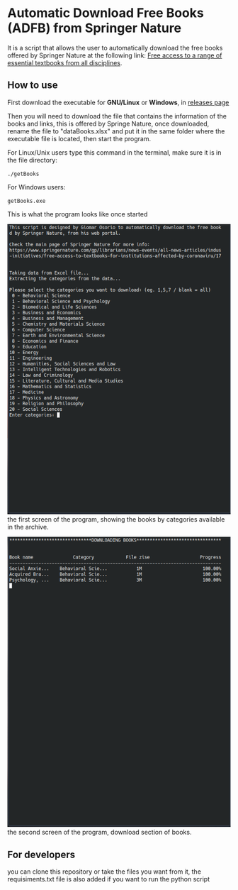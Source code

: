 # Automatic Download Free Books (ADFB) from Springer Nature

It is a script that allows the user to automatically download the free books offered by Springer Nature at the following link: [Free access to a range of essential textbooks from all disciplines](https://www.springernature.com/gp/librarians/news-events/all-news-articles/industry-news-initiatives/free-access-to-textbooks-for-institutions-affected-by-coronaviru/17855960).

## How to use

First download the executable for **GNU/Linux** or **Windows**, in [releases page](https://github.com/GiomarOsorio/ADFB_SpringerNature/releases)

Then you will need to download the file that contains the information of the books and links, this is offered by Springe Nature, once downloaded, rename the file to "dataBooks.xlsx" and put it in the same folder where the executable file is located, then start the program.

For Linux/Unix users type this command in the terminal, make sure it is in the file directory:

    ./getBooks

For Windows users: 

    getBooks.exe

This is what the program looks like once started

![image first page of program](images/first%20page.png) \
the first screen of the program, showing the books by categories available in the archive.


![image second page of program](images/second%20page.png) \
the second screen of the program, download section of books.


## For developers

you can clone this repository or take the files you want from it, the requisiments.txt file is also added if you want to run the python script

